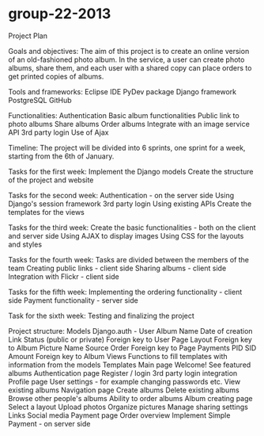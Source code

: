 group-22-2013
=============
Project Plan

Goals and objectives:
	The aim of this project is to create an online version of an old-fashioned photo album.
	In the service, a user can create photo albums, share them, and each user with a shared copy can place orders to get printed copies of albums.
	
Tools and frameworks:
	Eclipse IDE
	PyDev package
	Django framework
	PostgreSQL
	GitHub
	
Functionalities:
	Authentication
	Basic album functionalities
	Public link to photo albums
	Share albums
	Order albums
	Integrate with an image service API
	3rd party login
	Use of Ajax
	
Timeline:
	The project will be divided into 6 sprints, one sprint for a week, starting from the 6th of January.
	
Tasks for the first week:
	Implement the Django models
	Create the structure of the project and website

Tasks for the second week:
	Authentication - on the server side
		Using Django's session framework
	3rd party login
		Using existing APIs
	Create the templates for the views
	
Tasks for the third week:
	Create the basic functionalities - both on the client and server side
		Using AJAX to display images
		Using CSS for the layouts and styles

Tasks for the fourth week:
	Tasks are divided between the members of the team
		Creating public links - client side
		Sharing albums - client side
		Integration with Flickr - client side
	
Tasks for the fifth week:
	Implementing the ordering functionality - client side
	Payment functionality - server side
	
Task for the sixth week:
	Testing and finalizing the project

Project structure:
	Models
		Django.auth - User
		Album
			Name
			Date of creation
			Link
			Status (public or private)
			Foreign key to User
		Page
			Layout
			Foreign key to Album
		Picture
			Name
			Source
			Order
			Foreign key to Page
		Payments
			PID
			SID
			Amount
			Foreign key to Album
	Views
		Functions to fill templates with information from the models
	Templates
		Main page
			Welcome!
			See featured albums
		Authentication page
			Register / login
			3rd party login integration
		Profile page
			User settings - for example changing passwords etc.
			View existing albums
		Navigation page
			Create albums
			Delete existing albums
			Browse other people's albums
				Ability to order albums
		Album creating page
			Select a layout
			Upload photos
			Organize pictures
			Manage sharing settings
				Links
				Social media
		Payment page
			Order overview
			Implement Simple Payment - on server side